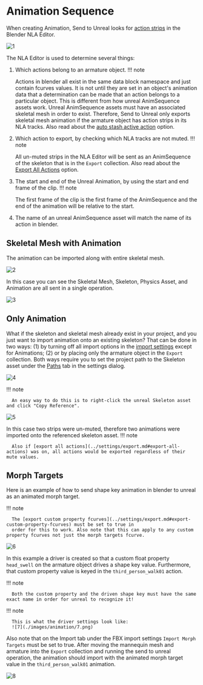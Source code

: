 # Animation Sequence

When creating Animation, Send to Unreal looks for [action strips](https://docs.blender.org/manual/en/latest/editors/nla/strips.html#action-strips) in the Blender NLA Editor.

![1](./images/animation/1.png)

The NLA Editor is used to determine several things:
1. Which actions belong to an armature object.
!!! note 

      Actions in blender all exist in the same data block namespace and just contain fcurves values.
      It is not until they are set in an object's animation data that a determination can be made that an action belongs to a particular object.
      This is different from how unreal AnimSequence assets work. Unreal AnimSequence assets must have an associated skeletal mesh in order to exist. Therefore,
      Send to Unreal only exports skeletal mesh animation if the armature object has action strips in its NLA tracks. Also read about the [auto stash active action](../settings/export.md#auto-stash-active-action) option.


2. Which action to export, by checking which NLA tracks are not muted.
!!! note 

      All un-muted strips in the NLA Editor will be sent as an AnimSequence of the skeleton
      that is in the `Export` collection. Also read about the [Export All Actions](../settings/export.md#export-all-actions) option.

3. The start and end of the Unreal Animation, by using the start and end frame of the clip.
!!! note 

      The first frame of the clip is the first frame of the AnimSequence and the end of the
      animation will be relative to the start.

4. The name of an unreal AnimSequence asset will match the name of its action in blender.

## Skeletal Mesh with Animation
The animation can be imported along with entire skeletal mesh.

![2](./images/animation/2.gif)

In this case you can see the Skeletal Mesh, Skeleton, Physics Asset, and Animation are
all sent in a single operation.

![3](./images/animation/3.gif)

## Only Animation
What if the skeleton and skeletal mesh already exist in your project, and you just want to
import animation onto an existing skeleton? That can be done in two ways: (1) by turning off all
import options in the [import settings](../settings/import.md) except for Animations;
(2) or by placing only the armature object in the `Export` collection. Both ways require you to set the project path
to the Skeleton asset under the [Paths](../settings/paths.md#skeleton-asset-unreal)
tab in the settings dialog.

![4](./images/animation/4.gif)

!!! note 

      An easy way to do this is to right-click the unreal Skeleton asset and click "Copy Reference".

![5](./images/animation/5.gif)

In this case two strips were un-muted, therefore two animations were imported onto the referenced skeleton asset.
!!! note 
      
      Also if [export all actions](../settings/export.md#export-all-actions) was on, all actions would be exported regardless of their mute values.

## Morph Targets

Here is an example of how to send shape key animation in blender to unreal as an animated morph target.

!!! note 
   
      The [export custom property fcurves](../settings/export.md#export-custom-property-fcurves) must be set to true in
      order for this to work. Also note that this can apply to any custom property fcurves not just the morph targets fcurve.

![6](./images/animation/6.gif)

In this example a driver is created so that a custom float property `head_swell` on the armature object drives a shape key
value. Furthermore, that custom property value is keyed in the `third_person_walk01` action.

!!! note 

      Both the custom property and the driven shape key must have the same exact name in order for unreal to recognize it!


!!! note 

      This is what the driver settings look like:
      ![7](./images/animation/7.png)


Also note that on the Import tab under the FBX import settings `Import Morph Targets` must be set to true.
After moving the mannequin mesh and armature into the `Export` collection and running the send to unreal operation,
the animation should import with the animated morph target value in the `third_person_walk01` animation.

![8](./images/animation/8.gif)
